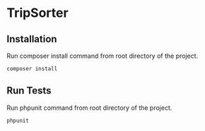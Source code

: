 # TripSorter
## Installation
Run composer install command from root directory of the project.
```bash
composer install
```
## Run Tests
Run phpunit command from root directory of the project.
```bash
phpunit
```
